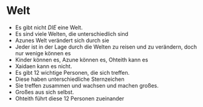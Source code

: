Welt
=

* Es gibt nicht *DIE* eine Welt.
* Es sind viele Welten, die unterschiedlich sind
* Azunes Welt verändert sich durch sie
* Jeder ist in der Lage durch die Welten zu reisen und zu verändern, doch nur wenige können es
* Kinder können es, Azune können es, Ohteith kann es
* Xaidaen kann es nicht.
* Es gibt 12 wichtige Personen, die sich treffen.
* Diese haben unterschiedliche Sternzeichen
* Sie treffen zusammen und wachsen und machen großes.
* Großes aus sich selbst.
* Ohteith führt diese 12 Personen zueinander
